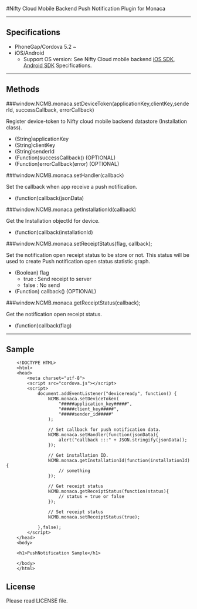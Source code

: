 #Nifty Cloud Mobile Backend Push Notification Plugin for Monaca

---

## Specifications

 - PhoneGap/Cordova 5.2 ~
 - iOS/Android
   - Support OS version: See Nifty Cloud mobile backend [iOS SDK](https://github.com/NIFTYCloud-mbaas/ncmb_ios), [Android SDK](https://github.com/NIFTYCloud-mbaas/ncmb_android) Specifications.

---

## Methods

###window.NCMB.monaca.setDeviceToken(applicationKey,clientKey,senderId, successCallback, errorCallback)

Register device-token to Nifty cloud mobile backend datastore (Installation class).

 - (String)applicationKey
 - (String)clientKey
 - (String)senderId
 - (Function)successCallback() (OPTIONAL)
 - (Function)errorCallback(error) (OPTIONAL)

###window.NCMB.monaca.setHandler(callback)

Set the callback when app receive a push notification.

- (function)callback(jsonData)

###window.NCMB.monaca.getInstallationId(callback)

Get the Installation objectId for device.

- (function)callback(installationId)

###window.NCMB.monaca.setReceiptStatus(flag, callback);

Set the notification open receipt status to be store or not.
This status will be used to create Push notification open status statistic graph.

- (Boolean) flag
    - true : Send receipt to server
    - false : No send
- (Function) callback() (OPTIONAL)

###window.NCMB.monaca.getReceiptStatus(callback);

Get the notification open receipt status.

- (function)callback(flag)

---

## Sample
```
    <!DOCTYPE HTML>
    <html>
    <head>
        <meta charset="utf-8">
        <script src="cordova.js"></script>
        <script>
            document.addEventListener("deviceready", function() {
                NCMB.monaca.setDeviceToken(
                    "#####application_key#####",
                    "#####client_key#####",
                    "#####sender_id#####"
                );

                // Set callback for push notification data.
                NCMB.monaca.setHandler(function(jsonData){
                    alert("callback :::" + JSON.stringify(jsonData));
                });

                // Get installation ID.
                NCMB.monaca.getInstallationId(function(installationId){
                    // something
                });

                // Get receipt status
                NCMB.monaca.getReceiptStatus(function(status){
                    // status = true or false
                });

                // Set receipt status
                NCMB.monaca.setReceiptStatus(true);

            },false);                
        </script>
    </head>
    <body>

    <h1>PushNotification Sample</h1>

    </body>
    </html>
```

## License

Please read LICENSE file.
